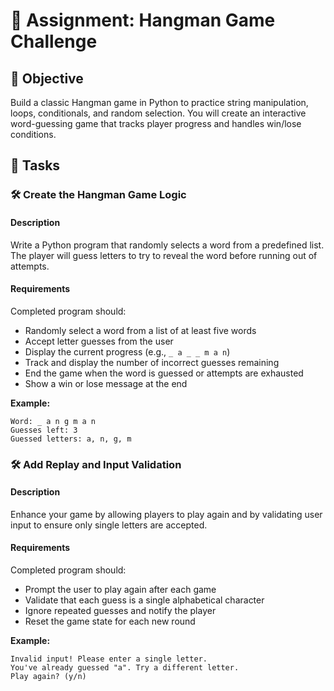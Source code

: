 # 📘 Assignment: Hangman Game Challenge

## 🎯 Objective

Build a classic Hangman game in Python to practice string manipulation, loops, conditionals, and random selection. You will create an interactive word-guessing game that tracks player progress and handles win/lose conditions.

## 📝 Tasks

### 🛠️	Create the Hangman Game Logic

#### Description
Write a Python program that randomly selects a word from a predefined list. The player will guess letters to try to reveal the word before running out of attempts.

#### Requirements
Completed program should:

- Randomly select a word from a list of at least five words
- Accept letter guesses from the user
- Display the current progress (e.g., `_ a _ _ m a n`)
- Track and display the number of incorrect guesses remaining
- End the game when the word is guessed or attempts are exhausted
- Show a win or lose message at the end

**Example:**
```text
Word: _ a n g m a n
Guesses left: 3
Guessed letters: a, n, g, m
```

### 🛠️	Add Replay and Input Validation

#### Description
Enhance your game by allowing players to play again and by validating user input to ensure only single letters are accepted.

#### Requirements
Completed program should:

- Prompt the user to play again after each game
- Validate that each guess is a single alphabetical character
- Ignore repeated guesses and notify the player
- Reset the game state for each new round

**Example:**
```text
Invalid input! Please enter a single letter.
You've already guessed "a". Try a different letter.
Play again? (y/n)
```
